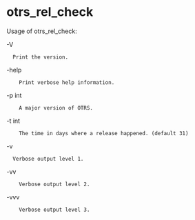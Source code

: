 # otrs_rel_check

Usage of otrs_rel_check:

  -V	
      
      Print the version.
  
  -help
  
    	Print verbose help information.
      
  -p int
  
    	A major version of OTRS.
      
  -t int
  
    	The time in days where a release happened. (default 31)
      
  -v	
  
      Verbose output level 1.
  
  -vv
  
    	Verbose output level 2.
      
  -vvv
  
    	Verbose output level 3.
      
